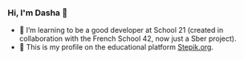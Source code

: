 ### Hi, I'm Dasha 👋

- 🌱 I’m learning to be a good developer at School 21 (created in collaboration with the French School 42, now just a Sber project).
- 🌱 This is my profile on the educational platform [Stepik.org](https://stepik.org/users/481404808/profile?preview=true).


<!--
**reDasha/reDasha** is a ✨ _special_ ✨ repository because its `README.md` (this file) appears on your GitHub profile.

Here are some ideas to get you started:

- 🔭 I’m currently working on ...
 ...
- 👯 I’m looking to collaborate on ...
- 🤔 I’m looking for help with ...
- 💬 Ask me about ...
- 📫 How to reach me: ...
- 😄 Pronouns: ...
- ⚡ Fun fact: ...
- ⚡ Fun fact: I'm blond and smart at the same time.
-->

